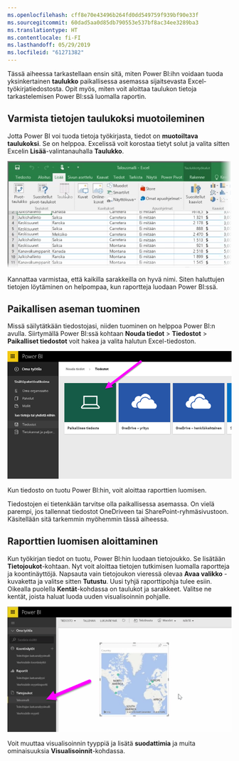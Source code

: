 ```yaml
---
ms.openlocfilehash: cff8e70e43496b264fd0dd549759f939bf90e33f
ms.sourcegitcommit: 60dad5aa0d85db790553e537bf8ac34ee3289ba3
ms.translationtype: HT
ms.contentlocale: fi-FI
ms.lasthandoff: 05/29/2019
ms.locfileid: "61271382"
---
```

Tässä aiheessa tarkastellaan ensin sitä, miten Power BI:ihn voidaan tuoda yksinkertainen **taulukko** paikallisessa asemassa sijaitsevasta Excel-työkirjatiedostosta. Opit myös, miten voit aloittaa taulukon tietoja tarkastelemisen Power BI:ssä luomalla raportin.

## <a name="make-sure-your-data-is-formatted-as-a-table"></a>Varmista tietojen taulukoksi muotoileminen
Jotta Power BI voi tuoda tietoja työkirjasta, tiedot on **muotoiltava taulukoksi**. Se on helppoa. Excelissä voit korostaa tietyt solut ja valita sitten Excelin **Lisää**-valintanauhalla **Taulukko**.

![](media/5-2-upload-excel/5-2_1.png)

Kannattaa varmistaa, että kaikilla sarakkeilla on hyvä nimi. Siten haluttujen tietojen löytäminen on helpompaa, kun raportteja luodaan Power BI:ssä.

## <a name="import-from-a-local-drive"></a>Paikallisen aseman tuominen
Missä säilytätkään tiedostojasi, niiden tuominen on helppoa Power BI:n avulla. Siirtymällä Power BI:ssä kohtaan **Nouda tiedot** > **Tiedostot** > **Paikalliset tiedostot** voit hakea ja valita halutun Excel-tiedoston.

![](media/5-2-upload-excel/5-2_2.png)

Kun tiedosto on tuotu Power BI:hin, voit aloittaa raporttien luomisen.

Tiedostojen ei tietenkään tarvitse olla paikallisessa asemassa. On vielä parempi, jos tallennat tiedostot OneDriveen tai SharePoint-ryhmäsivustoon. Käsitellään sitä tarkemmin myöhemmin tässä aiheessa.

## <a name="start-creating-reports"></a>Raporttien luomisen aloittaminen
Kun työkirjan tiedot on tuotu, Power BI:hin luodaan tietojoukko. Se lisätään **Tietojoukot**-kohtaan. Nyt voit aloittaa tietojen tutkimisen luomalla raportteja ja koontinäyttöjä. Napsauta vain tietojoukon vieressä olevaa **Avaa valikko** -kuvaketta ja valitse sitten **Tutustu**. Uusi tyhjä raporttipohja tulee esiin. Oikealla puolella **Kentät**-kohdassa on taulukot ja sarakkeet. Valitse ne kentät, joista haluat luoda uuden visualisoinnin pohjalle.

![](media/5-2-upload-excel/5-2_3.png)

Voit muuttaa visualisoinnin tyyppiä ja lisätä **suodattimia** ja muita ominaisuuksia **Visualisoinnit**-kohdassa.

